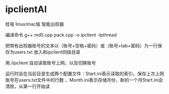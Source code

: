 # ipclientAI
桂电 linux/mac版 智能出校器

编译命令 g++ md5.cpp pack.cpp -o ipclient -lpthread

把带有出校器账号的文本以（账号+空格+密码）或（账号+tab+密码）为一行保存为users.txt 放入和ipclient同级目录

用./ipclient 自动读取账号上网，以及切换账号

运行时会在当前目录生成两个配置文件：Start.ini表示读取的索引，保存上次上网账号在users.txt文件中的行数
，Month.ini表示存储月份，新的一个月Start.ini会清除，从第一行开始读
